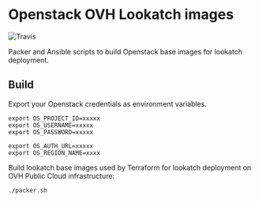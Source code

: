 # Openstack OVH Lookatch images

![Travis](https://travis-ci.com/Pirionfr/ovh-lookatch-openstack-images.svg?branch=master)

Packer and Ansible scripts to build Openstack base images for lookatch deployment.


## Build

Export your Openstack credentials as environment variables.

```
export OS_PROJECT_ID=xxxxx
export OS_USERNAME=xxxxx
export OS_PASSWORD=xxxxx

export OS_AUTH_URL=xxxxx
export OS_REGION_NAME=xxxx
```

Build lookatch base images used by Terraform for lookatch deployment on OVH
Public Cloud infrastructure:

```./packer.sh```

